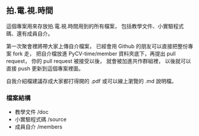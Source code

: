 ## 拍.電.視.時間

這個專案用來存放拍.電.視.時間用到的所有檔案，
包括教學文件、小實驗程式碼、還有成員自介。

第一次聚會裡將帶大家上傳自介檔案，
已經會用 Github 的朋友可以直接把整份專案 fork 走，
把自介檔放進 PyCV-time/member 資料夾底下，再提出 pull request，
你的 pull request 被接受以後，
就會被加進共作群組裡，
以後就可以直接 push 更新到這個專案裡面。

自我介紹檔建議存成大家都打得開的 .pdf 或可以線上瀏覽的 .md 說明檔。


### 檔案結構

- 教學文件 /doc
- 小實驗程式碼 /source
- 成員自介 /members
